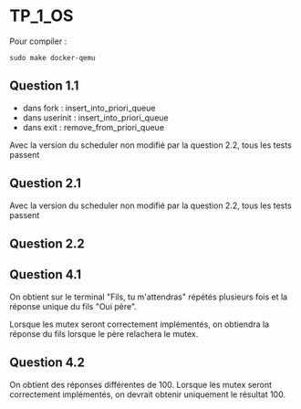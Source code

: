 # TP_1_OS


Pour compiler  :

    sudo make docker-qemu

## Question 1.1

- dans fork : insert_into_priori_queue
- dans userinit : insert_into_priori_queue
- dans exit : remove_from_priori_queue

Avec la version du scheduler non modifié par la question 2.2, tous les tests passent

## Question 2.1

Avec la version du scheduler non modifié par la question 2.2, tous les tests passent

## Question 2.2

## Question 4.1
On obtient sur le terminal "Fils, tu m'attendras" répétés plusieurs fois et la réponse unique du fils "Oui père".

Lorsque les mutex seront correctement implémentés, on obtiendra la réponse du fils lorsque le père relachera le mutex.

## Question 4.2
On obtient des réponses différentes de 100. Lorsque les mutex seront correctement implémentés, on devrait obtenir uniquement le résultat 100.




